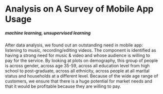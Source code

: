 # Analysis on A Survey of Mobile App Usage 
##### machine learning, unsupervised learning

After data analysis, we found out an outstanding need in mobile app: listening to music,
recording/editing videos. The component is identified as having a strong need for music
&amp; video and whose audience is willing to pay for the service. By looking at plots on
demography, this group of people is across gender, across age 35-59, across all education
level from high school to post-graduate, across all ethnicity, across people at all marital
status and households at a different level. Because of the wide age range of customers,
we ensure that there is a huge potential for market needs and that it would be profitable
because they are willing to pay.
